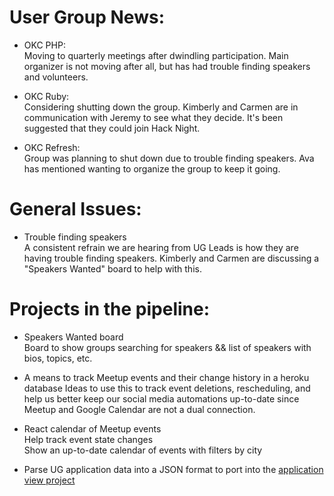 # User Group News:

  - OKC PHP:  
    Moving to quarterly meetings after dwindling participation. Main organizer is not moving after all, but has had trouble finding speakers and volunteers.
    
  - OKC Ruby:  
    Considering shutting down the group. Kimberly and Carmen are in communication with Jeremy to see what they decide. It's been suggested that they could join Hack Night.
  
  - OKC Refresh:  
    Group was planning to shut down due to trouble finding speakers. Ava has mentioned wanting to organize the group to keep it going.

# General Issues:

  - Trouble finding speakers  
    A consistent refrain we are hearing from UG Leads is how they are having trouble finding speakers. Kimberly and Carmen are discussing a "Speakers Wanted" board to help with this.

# Projects in the pipeline:

  - Speakers Wanted board  
    Board to show groups searching for speakers && list of speakers with bios, topics, etc.

  - A means to track Meetup events and their change history in a heroku database 
    Ideas to use this to track event deletions, rescheduling, and help us better keep our social media automations up-to-date since Meetup and Google Calendar are not a dual connection.

  - React calendar of Meetup events  
    Help track event state changes    
    Show an up-to-date calendar of events with filters by city

  - Parse UG application data into a JSON format to port into the [application view project](https://techlahoma.github.io/ug-application-view/index.html)
